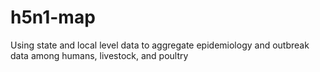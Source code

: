# h5n1-map
Using state and local level data to aggregate epidemiology and outbreak data among humans, livestock, and poultry
